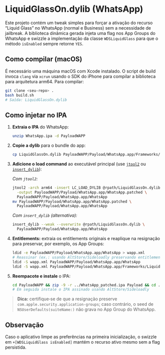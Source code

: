 # LiquidGlassOn.dylib (WhatsApp)

Este projeto contém um tweak simples para forçar a ativação do recurso
“Liquid Glass” no WhatsApp (normal e Business) sem a necessidade de
jailbreak. A biblioteca dinâmica gerada injeta uma flag nos App
Groups do WhatsApp e swizzle a implementação da classe
`WDSLiquidGlass` para que o método `isEnabled` sempre retorne
`YES`.

## Como compilar (macOS)

É necessário uma máquina macOS com Xcode instalado. O script de build
invoca `clang` via `xcrun` usando o SDK do iPhone para compilar a
biblioteca para arquitetura arm64. Para compilar:

```bash
git clone <seu‑repo> .
bash build.sh
# Saída: LiquidGlassOn.dylib
```

## Como injetar no IPA

1. **Extraia o IPA** do WhatsApp:

   ```bash
   unzip WhatsApp.ipa -d PayloadWAPP
   ```

2. **Copie a dylib** para o bundle do app:

   ```bash
   cp LiquidGlassOn.dylib PayloadWAPP/Payload/WhatsApp.app/Frameworks/
   ```

3. **Adicione o load command** ao executável principal (use
   [`jtool2`](https://github.com/skyline75489/jtool2) ou
   [`insert_dylib`](https://github.com/Tyilo/insert_dylib)):

   *Com `jtool2`:*

   ```bash
   jtool2 -arch arm64 -insert LC_LOAD_DYLIB @rpath/LiquidGlassOn.dylib \
     -output PayloadWAPP/Payload/WhatsApp.app/WhatsApp.patched \
     PayloadWAPP/Payload/WhatsApp.app/WhatsApp
   mv PayloadWAPP/Payload/WhatsApp.app/WhatsApp.patched \
     PayloadWAPP/Payload/WhatsApp.app/WhatsApp
   ```

   *Com `insert_dylib` (alternativa):*

   ```bash
   insert_dylib --weak --overwrite @rpath/LiquidGlassOn.dylib \
     PayloadWAPP/Payload/WhatsApp.app/WhatsApp
   ```

4. **Entitlements:** extraia os entitlements originais e reaplique na
   resignação para preservar, por exemplo, os App Groups:

   ```bash
   ldid -e PayloadWAPP/Payload/WhatsApp.app/WhatsApp > wapp.xml
   # Reassinar (ex.: usando AltStore/Sideloadly preservando entitlements) OU:
   ldid -S wapp.xml PayloadWAPP/Payload/WhatsApp.app/WhatsApp
   ldid -S wapp.xml PayloadWAPP/Payload/WhatsApp.app/Frameworks/LiquidGlassOn.dylib
   ```

5. **Reempacote e instale** o IPA:

   ```bash
   cd PayloadWAPP && zip -9 -r ../WhatsApp_patched.ipa Payload && cd ..
   # Em seguida instale o IPA assinado usando AltStore/Sideloadly
   ```

> **Dica:** certifique‑se de que a resignação preserve
> `com.apple.security.application-groups`; caso contrário, o seed de
> `NSUserDefaults(suiteName:)` não grava no App Group do WhatsApp.

## Observação

Caso o aplicativo limpe as preferências na primeira inicialização, o
swizzle em `+[WDSLiquidGlass isEnabled]` mantém o recurso ativo mesmo
sem a flag persistida.